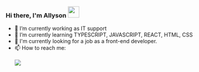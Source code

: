   
### Hi there, I'm Allyson <img src="https://raw.githubusercontent.com/kaueMarques/kaueMarques/master/hi.gif" width="30px">

<!--
**username/username** is a ✨ _special_ ✨ repository because its `README.md` (this file) appears on your GitHub profile.
-->

- 🔭 I’m currently working as IT support
- 🌱 I’m currently learning TYPESCRIPT, JAVASCRIPT, REACT, HTML, CSS
- 👯 I'm currently looking for a job as a front-end developer.
- 📫 How to reach me: 
<br/><br/><a href="mailto:emersonpess011108@gmail.com?"><img src="https://img.shields.io/badge/gmail-%23DD0031.svg?&style=for-the-badge&logo=gmail&logoColor=white"/></a>
